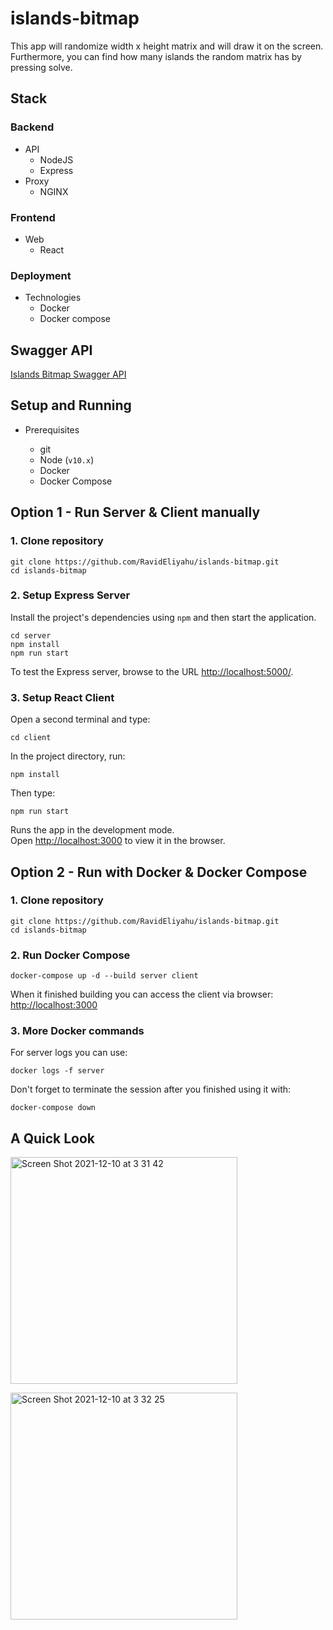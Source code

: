 # islands-bitmap
This app will randomize width x height matrix and will draw it on the screen. <br>
Furthermore, you can find how many islands the random matrix has by pressing solve.<br>

## Stack
### Backend

- API
  - NodeJS
  - Express
- Proxy
  - NGINX

### Frontend

- Web
  - React

### Deployment

- Technologies
  - Docker
  - Docker compose

## Swagger API
[Islands Bitmap Swagger API](https://app.swaggerhub.com/apis-docs/ravid-eliyahu/islands-bitmap/1.0.0)

## Setup and Running

- Prerequisites

  - git
  - Node (`v10.x`)
  - Docker
  - Docker Compose

## Option 1 - Run Server & Client manually
### 1. Clone repository 
```
git clone https://github.com/RavidEliyahu/islands-bitmap.git
cd islands-bitmap
```
### 2. Setup Express Server
Install the project's dependencies using `npm` and then start the application.
```
cd server
npm install
npm run start
```
To test the Express server, browse to the URL [http://localhost:5000/](http://localhost:5000/).

### 3. Setup React Client
Open a second terminal and type:
```
cd client
```
In the project directory, run:
```
npm install
```
Then type:
```
npm run start
```
Runs the app in the development mode.<br>
Open [http://localhost:3000](http://localhost:3000) to view it in the browser.

## Option 2 - Run with Docker & Docker Compose
### 1. Clone repository 
```
git clone https://github.com/RavidEliyahu/islands-bitmap.git
cd islands-bitmap
```
### 2. Run Docker Compose
```
docker-compose up -d --build server client
```
When it finished building you can access the client via browser: [http://localhost:3000](http://localhost:3000)
### 3. More Docker commands
For server logs you can use:
```
docker logs -f server
```
Don't forget to terminate the session after you finished using it with:
```
docker-compose down
```

## A Quick Look
<img width="363" alt="Screen Shot 2021-12-10 at 3 31 42" src="https://user-images.githubusercontent.com/46108499/145502115-f9a69835-7a74-426a-8a2c-c9dd781dd4c6.png"><br>

<img width="363" alt="Screen Shot 2021-12-10 at 3 32 25" src="https://user-images.githubusercontent.com/46108499/145502157-2a873d41-10e1-46e2-80ff-bdfbfa80b8dd.png">

